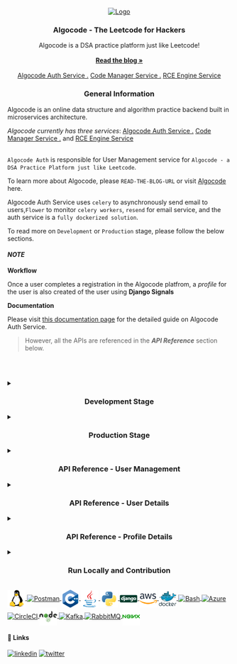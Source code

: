                          
<br/>
<div align="center">
<a href="https://github.com/Mahboob-A/algocode">
<img src="https://github.com/Mahboob-A/algocode/assets/109282492/cc00166b-bd56-4aca-8022-33928007c32e" alt="Logo" width="700" height="400">
</a>
<h3 align="center">Algocode - The Leetcode for Hackers</h3>
<p align="center">
Algocode is a DSA practice platform just like Leetcode!
<br/>
<br/>
<a href="https://github.com/Mahboob-A/algocode-auth"><strong>Read the blog »</strong></a>
<br/>
<br/>
<a href="https://github.com/Mahboob-A/algocode-auth">Algocode Auth Service .</a>  
<a href="https://github.com/Mahboob-A/code-manager">Code Manager Service .</a>
<a href="https://github.com/Mahboob-A/rcee/">RCE Engine Service</a>
</p>
</div>

<h3 align="center">General Information</h3>

Algocode is an online data structure and algorithm practice backend built in microservices architecture. 


*Algocode currently has three services*: <a href="https://github.com/Mahboob-A/algocode-auth">Algocode Auth Service .</a> <a href="https://github.com/Mahboob-A/code-manager">Code Manager Service .</a> and <a href="https://github.com/Mahboob-A/rcee/">RCE Engine Service</a>
<br/> <br/>

`Algocode Auth` is responsible for User Management service for `Algocode - a DSA Practice Platform just like Leetcode`. 

To learn more about Algocode, please `READ-THE-BLOG-URL` or visit <a href="https://github.com/Mahboob-A/algocode">Algocode</a> here. 

Algocode Auth Service uses `celery` to asynchronously send email to users,`Flower` to monitor `celery workers`,  `resend` for email service, and the auth service is a `fully dockerized solution`.

To read more on `Development` or `Production` stage, please follow the below sections.  

#### _NOTE_

**Workflow** 

Once a user completes a registration in the Algocode platfrom, a _profile_  for the user is also created of the user using **Django Signals**

**Documentation**

Please visit <a href="https://cm-doc.algocode.site/doc/">this documentation page</a>  for the detailed guide on Algocode Auth Service.

> However, all the APIs are referenced in the **_API Reference_** section below.

<br/> <br/><details>
<summary><h3 align="center">Development Stage</h3></summary>

#### Development Stage of Auth Service

The Algocode Auth Services uses the following services to serve the request during Development Stage.  

    a. Nginx as webserver.
    b. Gunicorn  as application server .
    c. Celery to process tasks asynchronously.
    d. Flower to monitor celery worker.
    e. Mailhog to mock email management.

<br/>
<br/>  

</details><details>
<summary><h3 align="center">Production Stage</h3></summary>

#### Production Stage of Auth Service

The Algocode Auth Services uses the following services to serve the request during Production Stage.  

    a. Nginx as webserver.
    b. Nginx Proxy Manager to manage Nginx.
    c. Portainer to manage and monitor docker container in Auth Service. 
    b. Gunicorn as application server.
    c. Celery to process tasks asynchronously.
    d. Flower to monitor celery worker.
    e. Resend as email service.

#### Deployment

The Auth Service is deployed in Azure VM 22.04 Ubuntu Server. 

<br/>
<br/>  

</details><details>
<summary><h3 align="center">API Reference - User Management</h3></summary>

Algocode uses JWT tokens as cookies to manage Authentication/Authorization token.

#### User Management APIs

##### Registration 

```http
    POST https://auth.algocode.site/api/v1/auth/registration/
```

| Parameter | Type     |        Description                |
| :-------- | :------- | :------------------------- |
| `username`    | `string` | **Required** Your username for the account.  |
| `email`    | `string` | **Required** Your valid email address.|
| `password1`   | `string` | **Required** Your password. | 
| `password2` | `string` |  **Required** Confirm your password. | 
| `first_name` | `string` | **Required**  Your first name. | 
| `last_name` | `string` | **Required** Your last name. | 

##### Login 

```http
  POST https://auth.algocode.site/api/v1/auth/login/
```

| Parameter | Type     | Description                |
| :-------- | :------- | :------------------------- |
| `email`    | `string` |  `Your registered email.`  |
| `password` | `string` | `Your password.`|


##### Verify Email

```http
    POST  https://auth.algocode.site/api/v1/auth/registration/verify-email/
```

| Parameter | Type     |  Description                |
| :-------- | :------- | :------------------------- |
| `key`    | `string` | **Required**. Your copied token from your email  |

To learn more on **Registration APIs** please also visit here - <a href="https://github.com/Mahboob-A/algocode?tab=readme-ov-file#b-by-registering-in-the-algocode-platform/">Registration in Algocode</a> 

##### Change Password  _(While Authenticated)._

```http
    POST  https://auth.algocode.site/api/v1/auth/password/change/
```

| Parameter | Type     |  Description                |
| :-------- | :------- | :------------------------- |
| `new_password1`    | `string` | **Required**. Your new password. |
| `new_password2`    | `string` | **Required**. Confirm your new password.  |


##### Reset Password  _(Forgot Password)._  

```http
    POST  https://auth.algocode.site/api/v1/auth/password/reset/
```

| Parameter | Type     |  Description                |
| :-------- | :------- | :------------------------- |
| `email`    | `string` | **Required**. Your registered email |

##### Confirm Reset Password  _(Confirm Forgot Password)._  

```http
    POST  https://auth.algocode.site/api/v1/auth/password/reset/confirm/
```

| Parameter | Type     |  Description                |
| :-------- | :------- | :------------------------- |
| `token`    | `string` | **Required**. Token from the email sent to your registered email address. |
| `uid`    | `string` | **Required**.  UID from the email sent to your registered email address. |
| `new_password1`    | `string` | **Required**. Your new password. |
| `new_password2`    | `string` | **Required**. Confirm your new password.  |

##### Refresh Token  _(While Authenticated)._

```http
    POST  https://auth.algocode.site/api/v1/auth/token/refresh/
```

##### Refresh Token  _(While Authenticated)._

```http
    POST  https://auth.algocode.site/api/v1/auth/logout/
```

<br/>
<br/>  

</details><details>
<summary><h3 align="center">API Reference - User Details</h3></summary>


#### User Details APIs

##### Get All User Details 

```http
    GET  https://auth.algocode.site/api/v1/user/user-detail/
```

##### Get User Details of a User  

```http
    GET  https://auth.algocode.site/api/v1/user/user-detail/<uuid:id>/
```

| Parameter | Type     | Description                |
| :-------- | :------- | :------------------------- |
| `id`    | `string` |  **Required** The `id` of the user to get details  |

<br/>
<br/>  

</details><details>
<summary><h3 align="center">API Reference - Profile Details</h3></summary>


#### User Profile Details APIs

Profiles are the more user centric details for a user.

##### Get All User Profile Details 

```http
    GET  https://auth.algocode.site/api/v1/profile/all-user-profiles/
```

##### Get Profile Details of a User  _(Authenticated)_

```http
     GET  https://auth.algocode.site/api/v1/profile/profile/
```

##### Get Profile Details of other User  

```http
     GET  https://auth.algocode.site/api/v1/profile/profile/<uuid:id>/
```

| Parameter | Type     | Description                |
| :-------- | :------- | :------------------------- |
| `id`    | `string` |  **Required** The `id` of the user to get details  |

##### UPDATE Profile Details of a User  _(Authenticated)_

```http
     GET  https://auth.algocode.site/api/v1/profile/profile/update/
```

| Parameter | Type     | Description                |
| :-------- | :------- | :------------------------- |
| `gender`    | `string` |   `M`,  for  Male  `F` for Female , or `O` for Other. |
| `twitter_handle`    | `string` |   `Twitter` handle of the user. |
| `phone_number`    | `string` |  Phone number of the user.|

Please visit <a href="https://cm-doc.algocode.site/doc/">the documentation page</a>  for more details.

<br/>
<br/>  

</details><details>
<summary><h3 align="center">Run Locally and Contribution</h3></summary>

#### Run Locally

Please `fork` and `clone` this <a href="https://github.com/Mahboob-A/algocode-auth/tree/development/">development branch</a> of Algocode Auth Service, and follow along with the `envs-examples`. 

`cd` to `src` and create a `virtual environment`. Activate the virtual environment. 

Run `make docker-up` and the development setup will start running. Please install `make` in your host machine. 

If you use `Windows` Operating System, please run the  respective `docker commands` from the **`dev.yml`** docker compose file.

#### Contribution 

You are always welcome to contribute to the project. Please `open an issue` or `raise a PR` on the project.  

<br/>
<br/>  

</details><br/>

<a href="https://www.linux.org/" target="blank">
<img align="center" src="https://raw.githubusercontent.com/devicons/devicon/master/icons/linux/linux-original.svg" alt="Linux" height="40" width="40" />
</a>
<a href="https://postman.com" target="blank">
<img align="center" src="https://www.vectorlogo.zone/logos/getpostman/getpostman-icon.svg" alt="Postman" height="40" width="40" />
</a>
<a href="https://www.w3schools.com/cpp/" target="blank">
<img align="center" src="https://raw.githubusercontent.com/devicons/devicon/master/icons/cplusplus/cplusplus-original.svg" alt="C++" height="40" width="40" />
</a>
<a href="https://www.java.com" target="blank">
<img align="center" src="https://raw.githubusercontent.com/devicons/devicon/master/icons/java/java-original.svg" alt="Java" height="40" width="40" />
</a>
<a href="https://www.python.org" target="blank">
<img align="center" src="https://raw.githubusercontent.com/devicons/devicon/master/icons/python/python-original.svg" alt="Python" height="40" width="40" />
</a>
<a href="https://www.djangoproject.com/" target="blank">
<img align="center" src="https://raw.githubusercontent.com/devicons/devicon/master/icons/django/django-original.svg" alt="Django" height="40" width="40" />
</a>
<a href="https://aws.amazon.com" target="blank">
<img align="center" src="https://raw.githubusercontent.com/devicons/devicon/master/icons/amazonwebservices/amazonwebservices-original-wordmark.svg" alt="AWS" height="40" width="40" />
</a>
<a href="https://www.docker.com/" target="blank">
<img align="center" src="https://raw.githubusercontent.com/devicons/devicon/master/icons/docker/docker-original-wordmark.svg" alt="Docker" height="40" width="40" />
</a>
<a href="https://www.gnu.org/software/bash/" target="blank">
<img align="center" src="https://www.vectorlogo.zone/logos/gnu_bash/gnu_bash-icon.svg" alt="Bash" height="40" width="40" />
</a>
<a href="https://azure.microsoft.com/en-in/" target="blank">
<img align="center" src="https://www.vectorlogo.zone/logos/microsoft_azure/microsoft_azure-icon.svg" alt="Azure" height="40" width="40" />
</a>
<a href="https://circleci.com" target="blank">
<img align="center" src="https://www.vectorlogo.zone/logos/circleci/circleci-icon.svg" alt="CircleCI" height="40" width="40" />
</a>
<a href="https://nodejs.org" target="blank">
<img align="center" src="https://raw.githubusercontent.com/devicons/devicon/master/icons/nodejs/nodejs-original-wordmark.svg" alt="Node.js" height="40" width="40" />
</a>
<a href="https://kafka.apache.org/" target="blank">
<img align="center" src="https://www.vectorlogo.zone/logos/apache_kafka/apache_kafka-icon.svg" alt="Kafka" height="40" width="40" />
</a>
<a href="https://www.rabbitmq.com" target="blank">
<img align="center" src="https://www.vectorlogo.zone/logos/rabbitmq/rabbitmq-icon.svg" alt="RabbitMQ" height="40" width="40" />
</a>
<a href="https://www.nginx.com" target="blank">
<img align="center" src="https://raw.githubusercontent.com/devicons/devicon/master/icons/nginx/nginx-original.svg" alt="Nginx" height="40" width="40" />
</a>
<br/>

#### 🔗 Links


[![linkedin](https://img.shields.io/badge/linkedin-0A66C2?style=for-the-badge&logo=linkedin&logoColor=white)](https://www.linkedin.com/in/i-mahboob-alam/)
[![twitter](https://img.shields.io/badge/twitter-1DA1F2?style=for-the-badge&logo=twitter&logoColor=white)](https://x.com/iMahboob_A)
<br/>